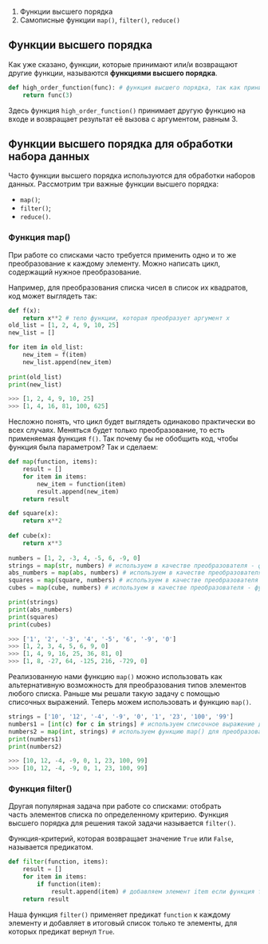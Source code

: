 1. Функции высшего порядка
2. Самописные функции `map()`, `filter()`, `reduce()`

## Функции высшего порядка

Как уже сказано, функции, которые принимают или/и возвращают другие функции, называются **функциями высшего порядка**.

```python
def high_order_function(func): # функция высшего порядка, так как принимает функцию 
	return func(3)
```
Здесь функция `high_order_function()` принимает другую функцию на входе и возвращает результат её вызова с аргументом, равным 3.

## Функции высшего порядка для обработки набора данных

Часто функции высшего порядка используются для обработки наборов данных. Рассмотрим три важные функции высшего порядка:

- `map()`;
- `filter()`;
- `reduce()`.
### Функция map()
При работе со списками часто требуется применить одно и то же преобразование к каждому элементу. Можно написать цикл, содержащий нужное преобразование.

Например, для преобразования списка чисел в список их квадратов, код может выглядеть так:
```python
def f(x): 
	return x**2 # тело функции, которая преобразует аргумент x 
old_list = [1, 2, 4, 9, 10, 25] 
new_list = []

for item in old_list: 
	new_item = f(item) 
	new_list.append(new_item)
	
print(old_list) 
print(new_list)

>>> [1, 2, 4, 9, 10, 25] 
>>> [1, 4, 16, 81, 100, 625]
```
Несложно понять, что цикл будет выглядеть одинаково практически во всех случаях. Меняться будет только преобразование, то есть применяемая функция `f()`. Так почему бы не обобщить код, чтобы функция была параметром? Так и сделаем:
```python
def map(function, items): 
	result = [] 
	for item in items: 
		new_item = function(item) 
		result.append(new_item) 
	return result

def square(x): 
	return x**2 
	
def cube(x): 
	return x**3 
	
numbers = [1, 2, -3, 4, -5, 6, -9, 0] 
strings = map(str, numbers) # используем в качестве преобразователя - функцию str 
abs_numbers = map(abs, numbers) # используем в качестве преобразователя - функцию abs
squares = map(square, numbers) # используем в качестве преобразователя - функцию square
cubes = map(cube, numbers) # используем в качестве преобразователя - функцию cube 

print(strings) 
print(abs_numbers) 
print(squares) 
print(cubes)

>>> ['1', '2', '-3', '4', '-5', '6', '-9', '0'] 
>>> [1, 2, 3, 4, 5, 6, 9, 0] 
>>> [1, 4, 9, 16, 25, 36, 81, 0] 
>>> [1, 8, -27, 64, -125, 216, -729, 0]
```
Реализованную нами функцию `map()` можно использовать как альтернативную возможность для преобразования типов элементов любого списка. Раньше мы решали такую задачу с помощью списочных выражений. Теперь можем использовать и функцию `map()`.
```python
strings = ['10', '12', '-4', '-9', '0', '1', '23', '100', '99'] 
numbers1 = [int(c) for c in strings] # используем списочное выражение для преобразования 
numbers2 = map(int, strings) # используем функцию map() для преобразования
print(numbers1) 
print(numbers2)

>>> [10, 12, -4, -9, 0, 1, 23, 100, 99] 
>>> [10, 12, -4, -9, 0, 1, 23, 100, 99]
```
### Функция filter()

Другая популярная задача при работе со списками: отобрать часть элементов списка по определенному критерию. Функция высшего порядка для решения такой задачи называется `filter()`.

Функция-критерий, которая возвращает значение `True` или `False`, называется предикатом.
```python
def filter(function, items): 
	result = [] 
	for item in items: 
		if function(item): 
			result.append(item) # добавляем элемент item если функция function вернула значение True 
	return result
```
Наша функция `filter()` применяет предикат `function` к каждому элементу и добавляет в итоговый список только те элементы, для которых предикат вернул `True`.

